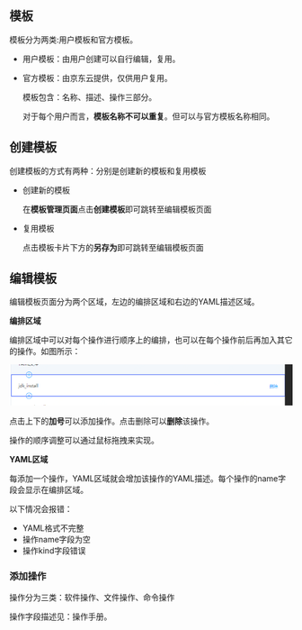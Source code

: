 ## 模板

  模板分为两类:用户模板和官方模板。

- 用户模板：由用户创建可以自行编辑，复用。

- 官方模板：由京东云提供，仅供用户复用。

  模板包含：名称、描述、操作三部分。

  对于每个用户而言，**模板名称不可以重复**。但可以与官方模板名称相同。

## 创建模板

  创建模板的方式有两种：分别是创建新的模板和复用模板

- 创建新的模板

    在**模板管理页面**点击**创建模板**即可跳转至编辑模板页面

- 复用模板

    点击模板卡片下方的**另存为**即可跳转至编辑模板页面

## 编辑模板

  编辑模板页面分为两个区域，左边的编排区域和右边的YAML描述区域。

**编排区域**

  编排区域中可以对每个操作进行顺序上的编排，也可以在每个操作前后再加入其它的操作。如图所示：

![](../../../../image/opswork/operation-example.PNG)

 点击上下的**加号**可以添加操作。点击删除可以**删除**该操作。

操作的顺序调整可以通过鼠标拖拽来实现。

**YAML区域**

每添加一个操作，YAML区域就会增加该操作的YAML描述。每个操作的name字段会显示在编排区域。

以下情况会报错：

- YAML格式不完整
- 操作name字段为空
- 操作kind字段错误



### 添加操作

操作分为三类：软件操作、文件操作、命令操作

 操作字段描述见：操作手册。

